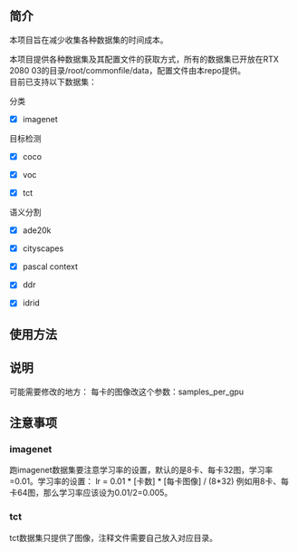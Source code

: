 

## 简介

本项目旨在减少收集各种数据集的时间成本。<br>

本项目提供各种数据集及其配置文件的获取方式，所有的数据集已开放在RTX 2080 03的目录/root/commonfile/data，配置文件由本repo提供。<br>
目前已支持以下数据集：

分类
- [x] imagenet


目标检测
- [x] coco
- [x] voc
- [x] tct


语义分割
- [x] ade20k
- [x] cityscapes
- [x] pascal context
- [x] ddr
- [x] idrid


## 使用方法

## 说明
可能需要修改的地方：
每卡的图像改这个参数：samples_per_gpu


## 注意事项

### imagenet
跑imagenet数据集要注意学习率的设置，默认的是8卡、每卡32图，学习率=0.01。学习率的设置：
lr = 0.01 \* [卡数] \* [每卡图像] / (8\*32)
例如用8卡、每卡64图，那么学习率应该设为0.01/2=0.005。

### tct
tct数据集只提供了图像，注释文件需要自己放入对应目录。
